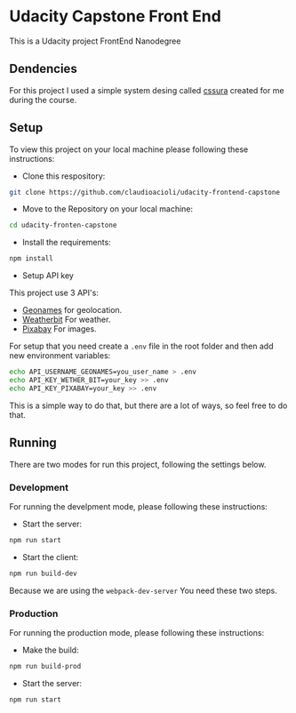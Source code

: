 # Udacity Capstone Front End

This is a Udacity project FrontEnd Nanodegree

## Dendencies

For this project I used a simple system desing called [cssura](https://github.com/claudioacioli/cssura) created for me during the course.

## Setup

To view this project on your local machine please following these instructions:

* Clone this respository:
```bash
git clone https://github.com/claudioacioli/udacity-frontend-capstone
```

* Move to the Repository on your local machine:
```bash
cd udacity-fronten-capstone
```

* Install the requirements:
```bash
npm install
```

* Setup API key

This project use 3 API's:
- [Geonames](http://www.geonames.org) for geolocation.
- [Weatherbit](https://www.weatherbit.io/api) For weather.
- [Pixabay](https://pixabay.com/api/docs/) For images.

For setup that you need create a ```.env``` file in the root folder and then add new environment variables:

```bash
echo API_USERNAME_GEONAMES=you_user_name > .env
echo API_KEY_WETHER_BIT=your_key >> .env
echo API_KEY_PIXABAY=your_key >> .env
```

This is a simple way to do that, but there are a lot of ways, so feel free to do that.

## Running

There are two modes for run this project, following the settings below.

### Development

For running the develpment mode, please following these instructions:

* Start the server:
```bash
npm run start
```

* Start the client:
```bash
npm run build-dev
```

Because we are using the ```webpack-dev-server``` You need these two steps.

### Production

For running the production mode, please following these instructions:

* Make the build:
```bash
npm run build-prod
```

* Start the server:
```bash
npm run start
```



